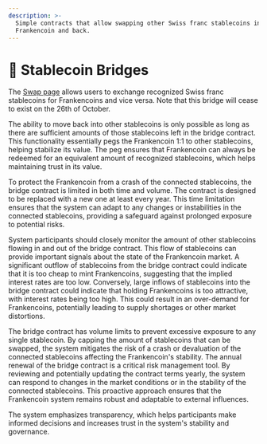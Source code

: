 ```yaml
---
description: >-
  Simple contracts that allow swapping other Swiss franc stablecoins into
  Frankencoin and back.
---
```


# 🌁 Stablecoin Bridges

The [Swap page](https://app.frankencoin.com/swap) allows users to exchange recognized Swiss franc stablecoins for Frankencoins and vice versa. Note that this bridge will cease to exist on the 26th of October.&#x20;

The ability to move back into other stablecoins is only possible as long as there are sufficient amounts of those stablecoins left in the bridge contract. This functionality essentially pegs the Frankencoin 1:1 to other stablecoins, helping stabilize its value. The peg ensures that Frankencoin can always be redeemed for an equivalent amount of recognized stablecoins, which helps maintaining trust in its value.

To protect the Frankencoin from a crash of the connected stablecoins, the bridge contract is limited in both time and volume. The contract is designed to be replaced with a new one at least every year. This time limitation ensures that the system can adapt to any changes or instabilities in the connected stablecoins, providing a safeguard against prolonged exposure to potential risks.

System participants should closely monitor the amount of other stablecoins flowing in and out of the bridge contract. This flow of stablecoins can provide important signals about the state of the Frankencoin market. A significant outflow of stablecoins from the bridge contract could indicate that it is too cheap to mint Frankencoins, suggesting that the implied interest rates are too low. Conversely, large inflows of stablecoins into the bridge contract could indicate that holding Frankencoins is too attractive, with interest rates being too high. This could result in an over-demand for Frankencoins, potentially leading to supply shortages or other market distortions.

The bridge contract has volume limits to prevent excessive exposure to any single stablecoin. By capping the amount of stablecoins that can be swapped, the system mitigates the risk of a crash or devaluation of the connected stablecoins affecting the Frankencoin's stability. The annual renewal of the bridge contract is a critical risk management tool. By reviewing and potentially updating the contract terms yearly, the system can respond to changes in the market conditions or in the stability of the connected stablecoins. This proactive approach ensures that the Frankencoin system remains robust and adaptable to external influences.

The system emphasizes transparency, which helps participants make informed decisions and increases trust in the system's stability and governance.
